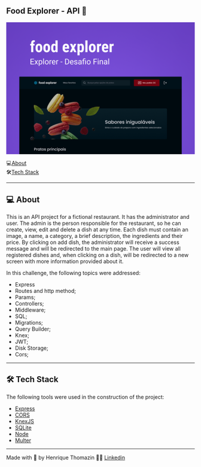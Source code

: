 ## Food Explorer - API 🚀

<p align="center" style="display: flex; align-items: flex-start; justify-content: center;">
  <img alt="foodexplorer" title="#foodexplorer" src=".github/Capa.png" width="100%">

</p>

</p>
<p>
  💻<a href="#-about">About</a><br>
  🛠<a href="#-tech-stack">Tech Stack</a>
</p>

---

## 💻 About

This is an API project for a fictional restaurant. It has the administrator and user. The admin is the person responsible for the restaurant, so he can create, view, edit and delete a dish at any time. Each dish must contain an image, a name, a category, a brief description, the ingredients and their price. By clicking on add dish, the administrator will receive a success message and will be redirected to the main page. The user will view all registered dishes and, when clicking on a dish, will be redirected to a new screen with more information provided about it.

In this challenge, the following topics were addressed:

- Express
- Routes and http method;
- Params;
- Controllers;
- Middleware;
- SQL;
- Migrations;
- Query Builder;
- Knex;
- JWT;
- Disk Storage;
- Cors;
---

## 🛠 Tech Stack

The following tools were used in the construction of the project:
- [Express](https://expressjs.com/)
- [CORS](https://expressjs.com/en/resources/middleware/cors.html)
- [KnexJS](http://knexjs.org/)
- [SQLite](https://github.com/mapbox/node-sqlite3)
- [Node](https://github.com/node)
- [Multer](https://github.com/expressjs/multer)

---

Made with 💜 by Henrique Thomazin 👨🏻 [Linkedin](https://www.linkedin.com/in/henrique-thomazin-068922162/)

